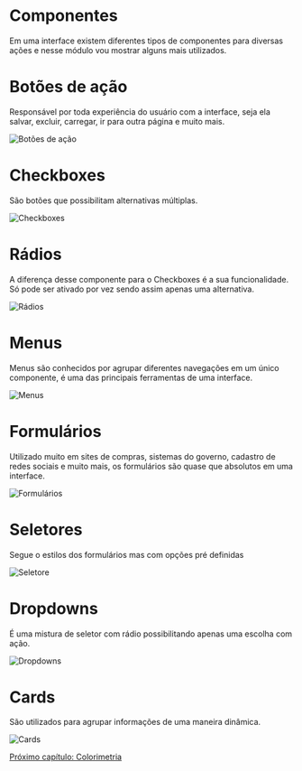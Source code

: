# Componentes 

Em uma interface existem diferentes tipos de componentes para diversas ações e nesse módulo vou mostrar alguns mais utilizados.

# Botões de ação

Responsável por toda experiência do usuário com a interface, seja ela salvar, excluir, carregar, ir para outra página e muito mais.

![Botões de ação](https://miro.medium.com/max/3456/1*yC4fe0b4M1NlSMSZoswwmQ.jpeg)

# Checkboxes

São botões que possibilitam alternativas múltiplas.

![Checkboxes](https://freefrontend.com/assets/img/css-checkboxes/material-inspired-checkboxes.gif)

# Rádios

A diferença desse componente para o Checkboxes é a sua funcionalidade. Só pode ser ativado por vez sendo assim apenas uma alternativa. 

![Rádios](https://miro.medium.com/max/1742/1*XFTe3mIh5qe-b_SuKRnB2g.jpeg)

#  Menus

Menus são conhecidos por agrupar diferentes navegações em um único componente, é uma das principais ferramentas de uma interface.

![Menus](https://i.pinimg.com/originals/30/d0/8a/30d08a4c89b2469df19a74f015ea186b.png)

# Formulários 

Utilizado muito em sites de compras, sistemas do governo, cadastro de redes sociais e muito mais, os formulários são quase que absolutos em uma interface.

![Formulários](https://resultadosdigitais.com.br/blog/files/2018/03/formulario-de-cadastro.jpg)

# Seletores

Segue o estilos dos formulários mas com opções pré definidas 

![Seletore](https://img.freepik.com/psd-gratuitas/itunes-inspirado-ui-kit-psd_28-1812.jpg?size=338&ext=jpg)

# Dropdowns

É uma mistura de seletor com rádio possibilitando apenas uma escolha com ação.

![Dropdowns](https://i.pinimg.com/originals/e7/2b/be/e72bbef80964566c89aea0de21a43514.png)

# Cards

São utilizados para agrupar informações de uma maneira dinâmica.

![Cards](https://cdn.dribbble.com/users/1126935/screenshots/9935341/dashboard_meeting_2x_1x.png)

[Próximo capítulo: Colorimetria](../07-Colorimetria/Colorimetria.md)